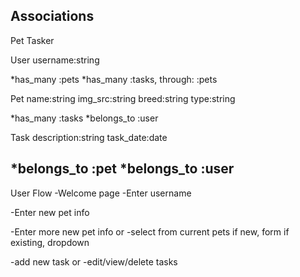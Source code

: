 Associations
------------------------------------
Pet Tasker

User
username:string

*has_many :pets
*has_many :tasks, through: :pets

Pet
name:string
img_src:string
breed:string
type:string

*has_many :tasks
*belongs_to :user

Task
description:string
task_date:date

*belongs_to :pet
*belongs_to :user 
-----------------------------

User Flow
-Welcome page
-Enter username

-Enter new pet info
 

-Enter more new pet info or -select from current pets
if new, form
if existing, dropdown

-add new task or -edit/view/delete tasks


